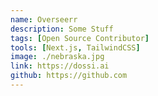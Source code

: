 ```yaml
---
name: Overseerr
description: Some Stuff
tags: [Open Source Contributor]
tools: [Next.js, TailwindCSS]
image: ./nebraska.jpg
link: https://dossi.ai
github: https://github.com
---
```

